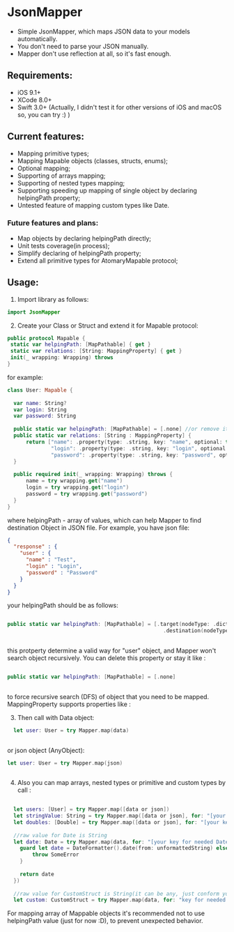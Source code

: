 # JsonMapper

 - Simple JsonMapper, which maps JSON data to your models automatically.
 - You don't need to parse your JSON manually.
 - Mapper don't use reflection at all, so it's fast enough.  
 
## Requirements: 
  - iOS 9.1+
  - XCode 8.0+ 
  - Swift 3.0+
  (Actually, I didn't test it for other versions of iOS and macOS so, you can try :) )
  
## Current features: 

- Mapping primitive types;
- Mapping Mapable objects (classes, structs, enums);
- Optional mapping;
- Supporting of arrays mapping;
- Supporting of nested types mapping;
- Supporting speeding up mapping of single object by declaring helpingPath property;
- Untested feature of mapping custom types like Date.

### Future features and plans:

- Map objects by declaring helpingPath directly;
- Unit tests coverage(in process);
- Simplify declaring of helpingPath property;
- Extend all primitive types for AtomaryMapable protocol;
  
 ## Usage:
 
  1. Import library as follows: 
 
  ``` swift
  import JsonMapper
```
  2. Create your Class or Struct and extend it for Mapable protocol: 
   ``` swift
public protocol Mapable {
    static var helpingPath: [MapPathable] { get }
    static var relations: [String: MappingProperty] { get }
    init(_ wrapping: Wrapping) throws
}
```
for example: 
  ``` swift
class User: Mapable {
    
    var name: String?
    var login: String
    var password: String
    
    public static var helpingPath: [MapPathable] = [.none] //or remove it.
    public static var relations: [String : MappingProperty] {
        return ["name": .property(type: .string, key: "name", optional: true),
                "login": .property(type: .string, key: "login", optional: false),
                "password": .property(type: .string, key: "password", optional: false)]
    }
    
    public required init(_ wrapping: Wrapping) throws {
        name = try wrapping.get("name")
        login = try wrapping.get("login")
        password = try wrapping.get("password")
    }
}
  ```
  
  where helpingPath - array of values, which can help Mapper to find destination Object in JSON file.
  For example, you have json file: 
  
  ``` json
  {
    "response" : {
      "user" : {
        "name" : "Test",
        "login" : "Login", 
        "password" : "Password"
      }
    }
  }
  ```
  
  your helpingPath should be as follows: 
  
  ``` swift
  
  public static var helpingPath: [MapPathable] = [.target(nodeType: .dictionary(key: "response", index: nil)),
                                                    .destination(nodeType: .dictionary(key: "user", index: nil))]
                                                    
  ``` 
  
  this protperty determine a valid way for "user" object, and Mapper won't search object recursively.
  You can delete this property or stay it like :
  
   ``` swift
  
  public static var helpingPath: [MapPathable] = [.none]
                                                    
  ```
  
  to force recursive search (DFS) of object that you need to be mapped.
  MappingProperty supports properties like :
  
  
  3. Then call with Data object:
  
``` swift
  let user: User = try Mapper.map(data)
                                                    
  ```
  
  or json object (AnyObject):
  
  ``` swift
  let user: User = try Mapper.map(json)
                                                    
  ```
  
  4. Also you can map arrays, nested types or primitive and custom types by call :
  
  ``` swift
    
    let users: [User] = try Mapper.map([data or json])
    let stringValue: String = try Mapper.map([data or json], for: "[your key for needed String value]")
    let doubles: [Double] = try Mapper.map([data or json], for: "[your key for needed array of Double values]")
    
    //raw value for Date is String
    let date: Date = try Mapper.map(data, for: "[your key for needed Date value]", formatting: { (rawValue: String) -> Data in
      guard let date = DateFormatter().date(from: unformattedString) else {
          throw SomeError
      }
    
      return date
    })
    
    //raw value for CustomStruct is String(it can be any, just conform your struct, class etc to AtomaryMapable protocol)
    let custom: CustomStruct = try Mapper.map(data, for: "key for needed CustomStruct value") { return CustomStruct(stringValue: $0) }
  ```
  
  For mapping array of Mappable objects it's recommended not to use helpingPath value (just for now :D), to prevent unexpected behavior.
  
